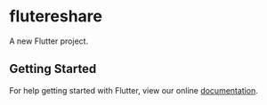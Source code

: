 # flutereshare

A new Flutter project.

## Getting Started

For help getting started with Flutter, view our online
[documentation](https://flutter.io/).
